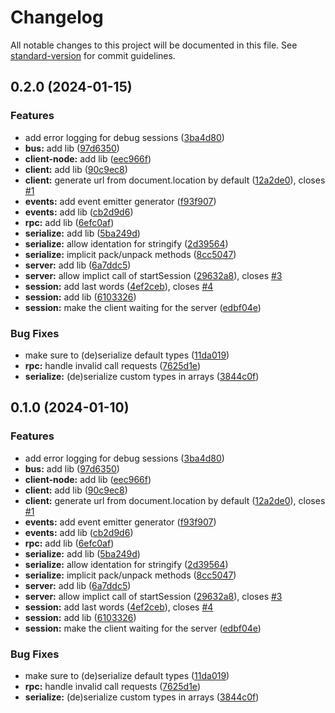 # Changelog

All notable changes to this project will be documented in this file. See [standard-version](https://github.com/conventional-changelog/standard-version) for commit guidelines.

## 0.2.0 (2024-01-15)


### Features

* add error logging for debug sessions ([3ba4d80](https://github.com/jue89/node-tin-can-phone/commit/3ba4d806e8cd9a769789d5f4d71842734639331e))
* **bus:** add lib ([97d6350](https://github.com/jue89/node-tin-can-phone/commit/97d6350215b6613744b9bb9135c1fb335d6a3f32))
* **client-node:** add lib ([eec966f](https://github.com/jue89/node-tin-can-phone/commit/eec966f581e097964385b3926737bd731be652c2))
* **client:** add lib ([90c9ec8](https://github.com/jue89/node-tin-can-phone/commit/90c9ec88dd0fd66e0bafa735e28b31075a3d82d3))
* **client:** generate url from document.location by default ([12a2de0](https://github.com/jue89/node-tin-can-phone/commit/12a2de02e1439a84b2820273f4dca5c9a3958920)), closes [#1](https://github.com/jue89/node-tin-can-phone/issues/1)
* **events:** add event emitter generator ([f93f907](https://github.com/jue89/node-tin-can-phone/commit/f93f9078ba7f119524e66878d5560d29d4ba0a6c))
* **events:** add lib ([cb2d9d6](https://github.com/jue89/node-tin-can-phone/commit/cb2d9d6613b03dff46457294edad029367307175))
* **rpc:** add lib ([6efc0af](https://github.com/jue89/node-tin-can-phone/commit/6efc0aff6bd0078d66a3dae8f9d3a10755dd26a8))
* **serialize:** add lib ([5ba249d](https://github.com/jue89/node-tin-can-phone/commit/5ba249dbfd84e7d7410a8924185086aff43efcff))
* **serialize:** allow identation for stringify ([2d39564](https://github.com/jue89/node-tin-can-phone/commit/2d39564ac01c921b8de2a3e7106fa68b052be65b))
* **serialize:** implicit pack/unpack methods ([8cc5047](https://github.com/jue89/node-tin-can-phone/commit/8cc5047e94ab86c0f520c82a6f61317f09cefcab))
* **server:** add lib ([6a7ddc5](https://github.com/jue89/node-tin-can-phone/commit/6a7ddc52117e730c1b15696651e5491363fdea55))
* **server:** allow implict call of startSession ([29632a8](https://github.com/jue89/node-tin-can-phone/commit/29632a895f6e4882e2306d05bf4bba1108ba903b)), closes [#3](https://github.com/jue89/node-tin-can-phone/issues/3)
* **session:** add last words ([4ef2ceb](https://github.com/jue89/node-tin-can-phone/commit/4ef2cebcfd09eb14ddcc9eed0a843a2a014c50de)), closes [#4](https://github.com/jue89/node-tin-can-phone/issues/4)
* **session:** add lib ([6103326](https://github.com/jue89/node-tin-can-phone/commit/6103326d8a4038309e8e10f2b0bc5fbcfcc2c66d))
* **session:** make the client waiting for the server ([edbf04e](https://github.com/jue89/node-tin-can-phone/commit/edbf04ed25f6997f8b8c6f26d319a1e28ecfb0fe))


### Bug Fixes

* make sure to (de)serialize default types ([11da019](https://github.com/jue89/node-tin-can-phone/commit/11da01905b4f4ff320472b9031c9c135aed20e78))
* **rpc:** handle invalid call requests ([7625d1e](https://github.com/jue89/node-tin-can-phone/commit/7625d1e8d169a812adffad8d9d9561c2eaba9863))
* **serialize:** (de)serialize custom types in arrays ([3844c0f](https://github.com/jue89/node-tin-can-phone/commit/3844c0fd57105300d1ae7bc6195d51922c6eadb9))

## 0.1.0 (2024-01-10)


### Features

* add error logging for debug sessions ([3ba4d80](https://github.com/jue89/node-tin-can-phone/commit/3ba4d806e8cd9a769789d5f4d71842734639331e))
* **bus:** add lib ([97d6350](https://github.com/jue89/node-tin-can-phone/commit/97d6350215b6613744b9bb9135c1fb335d6a3f32))
* **client-node:** add lib ([eec966f](https://github.com/jue89/node-tin-can-phone/commit/eec966f581e097964385b3926737bd731be652c2))
* **client:** add lib ([90c9ec8](https://github.com/jue89/node-tin-can-phone/commit/90c9ec88dd0fd66e0bafa735e28b31075a3d82d3))
* **client:** generate url from document.location by default ([12a2de0](https://github.com/jue89/node-tin-can-phone/commit/12a2de02e1439a84b2820273f4dca5c9a3958920)), closes [#1](https://github.com/jue89/node-tin-can-phone/issues/1)
* **events:** add event emitter generator ([f93f907](https://github.com/jue89/node-tin-can-phone/commit/f93f9078ba7f119524e66878d5560d29d4ba0a6c))
* **events:** add lib ([cb2d9d6](https://github.com/jue89/node-tin-can-phone/commit/cb2d9d6613b03dff46457294edad029367307175))
* **rpc:** add lib ([6efc0af](https://github.com/jue89/node-tin-can-phone/commit/6efc0aff6bd0078d66a3dae8f9d3a10755dd26a8))
* **serialize:** add lib ([5ba249d](https://github.com/jue89/node-tin-can-phone/commit/5ba249dbfd84e7d7410a8924185086aff43efcff))
* **serialize:** allow identation for stringify ([2d39564](https://github.com/jue89/node-tin-can-phone/commit/2d39564ac01c921b8de2a3e7106fa68b052be65b))
* **serialize:** implicit pack/unpack methods ([8cc5047](https://github.com/jue89/node-tin-can-phone/commit/8cc5047e94ab86c0f520c82a6f61317f09cefcab))
* **server:** add lib ([6a7ddc5](https://github.com/jue89/node-tin-can-phone/commit/6a7ddc52117e730c1b15696651e5491363fdea55))
* **server:** allow implict call of startSession ([29632a8](https://github.com/jue89/node-tin-can-phone/commit/29632a895f6e4882e2306d05bf4bba1108ba903b)), closes [#3](https://github.com/jue89/node-tin-can-phone/issues/3)
* **session:** add last words ([4ef2ceb](https://github.com/jue89/node-tin-can-phone/commit/4ef2cebcfd09eb14ddcc9eed0a843a2a014c50de)), closes [#4](https://github.com/jue89/node-tin-can-phone/issues/4)
* **session:** add lib ([6103326](https://github.com/jue89/node-tin-can-phone/commit/6103326d8a4038309e8e10f2b0bc5fbcfcc2c66d))
* **session:** make the client waiting for the server ([edbf04e](https://github.com/jue89/node-tin-can-phone/commit/edbf04ed25f6997f8b8c6f26d319a1e28ecfb0fe))


### Bug Fixes

* make sure to (de)serialize default types ([11da019](https://github.com/jue89/node-tin-can-phone/commit/11da01905b4f4ff320472b9031c9c135aed20e78))
* **rpc:** handle invalid call requests ([7625d1e](https://github.com/jue89/node-tin-can-phone/commit/7625d1e8d169a812adffad8d9d9561c2eaba9863))
* **serialize:** (de)serialize custom types in arrays ([3844c0f](https://github.com/jue89/node-tin-can-phone/commit/3844c0fd57105300d1ae7bc6195d51922c6eadb9))
